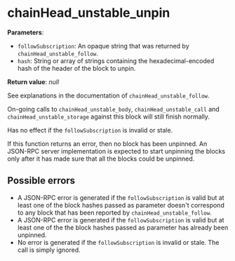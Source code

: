 # chainHead_unstable_unpin

**Parameters**:

- `followSubscription`: An opaque string that was returned by `chainHead_unstable_follow`.
- `hash`: String or array of strings containing the hexadecimal-encoded hash of the header of the block to unpin.

**Return value**: *null*

See explanations in the documentation of `chainHead_unstable_follow`.

On-going calls to `chainHead_unstable_body`, `chainHead_unstable_call` and `chainHead_unstable_storage` against this block will still finish normally.

Has no effect if the `followSubscription` is invalid or stale.

If this function returns an error, then no block has been unpinned. An JSON-RPC server implementation is expected to start unpinning the blocks only after it has made sure that all the blocks could be unpinned.

## Possible errors

- A JSON-RPC error is generated if the `followSubscription` is valid but at least one of the block hashes passed as parameter doesn't correspond to any block that has been reported by `chainHead_unstable_follow`.
- A JSON-RPC error is generated if the `followSubscription` is valid but at least one of the the block hashes passed as parameter has already been unpinned.
- No error is generated if the `followSubscription` is invalid or stale. The call is simply ignored.
